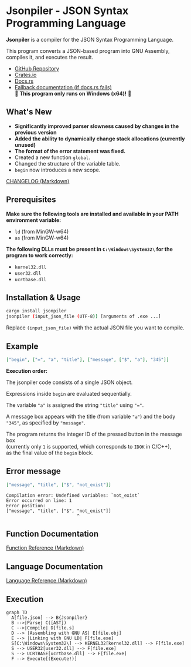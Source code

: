 # Jsonpiler - JSON Syntax Programming Language

**Jsonpiler** is a compiler for the JSON Syntax Programming Language.

This program converts a JSON-based program into GNU Assembly, compiles it, and executes the result.  

- [GitHub Repository](https://github.com/HAL-G1THuB/jsonpiler.git)  
- [Crates.io](https://crates.io/crates/jsonpiler)  
- [Docs.rs](https://docs.rs/jsonpiler/latest/jsonpiler)  
- [Fallback documentation (if docs.rs fails)](https://hal-g1thub.github.io/jsonpiler-doc/jsonpiler/index.html)  
🚨 **This program only runs on Windows (x64)!** 🚨

## What's New

- **Significantly improved parser slowness caused by changes in the previous version**
- **Added the ability to dynamically change stack allocations (currently unused)**
- **The format of the error statement was fixed.**
- Created a new function `global`.
- Changed the structure of the variable table.
- `begin` now introduces a new scope.

[CHANGELOG (Markdown)](https://github.com/HAL-G1THuB/jsonpiler/tree/main/CHANGELOG.md)

## Prerequisites

**Make sure the following tools are installed and available in your PATH environment variable:**

- `ld` (from MinGW-w64)  
- `as` (from MinGW-w64)  

**The following DLLs must be present in `C:\Windows\System32\` for the program to work correctly:**

- `kernel32.dll`  
- `user32.dll`  
- `ucrtbase.dll`  

## Installation & Usage

```bash
cargo install jsonpiler
jsonpiler (input_json_file (UTF-8)) [arguments of .exe ...]
```

Replace `(input_json_file)` with the actual JSON file you want to compile.

## Example

```json
["begin", ["=", "a", "title"], ["message", ["$", "a"], "345"]]
```

**Execution order:**

The jsonpiler code consists of a single JSON object.

Expressions inside `begin` are evaluated sequentially.

The variable `"a"` is assigned the string `"title"` using `"="`.

A message box appears with the title (from variable `"a"`) and the body `"345"`, as specified by `"message"`.

The program returns the integer ID of the pressed button in the message box  
(currently only `1` is supported, which corresponds to `IDOK` in C/C++),  
as the final value of the `begin` block.

## Error message

```json
["message", "title", ["$", "not_exist"]]
```

```text
Compilation error: Undefined variables: `not_exist`
Error occurred on line: 1
Error position:
["message", "title", ["$", "not_exist"]]
                           ^
```

## Function Documentation

[Function Reference (Markdown)](https://github.com/HAL-G1THuB/jsonpiler/tree/main/docs/functions.md)

## Language Documentation

[Language Reference (Markdown)](https://github.com/HAL-G1THuB/jsonpiler/tree/main/docs/specification.md)

## Execution

```mermaid
graph TD
  A[file.json] --> B{Jsonpiler}
  B -->|Parse| C([AST])
  C -->|Compile| D[file.s]
  D --> |Assembling with GNU AS| E[file.obj]
  E --> |Linking with GNU LD| F[file.exe]
  S[C:\Windows\System32\] --> KERNEL32[kernel32.dll] --> F[file.exe]
  S --> USER32[user32.dll] --> F[file.exe]
  S --> UCRTBASE[ucrtbase.dll] --> F[file.exe]
  F --> Execute[(Execute!)]
```
